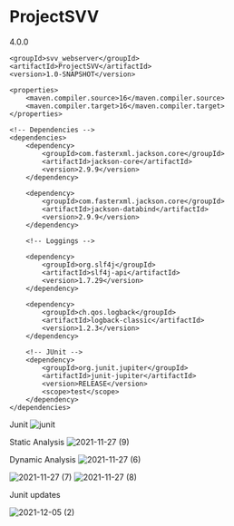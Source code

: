 # ProjectSVV

<?xml version="1.0" encoding="UTF-8"?>
<project xmlns="http://maven.apache.org/POM/4.0.0"
         xmlns:xsi="http://www.w3.org/2001/XMLSchema-instance"
         xsi:schemaLocation="http://maven.apache.org/POM/4.0.0 http://maven.apache.org/xsd/maven-4.0.0.xsd">
    <modelVersion>4.0.0</modelVersion>

    <groupId>svv_webserver</groupId>
    <artifactId>ProjectSVV</artifactId>
    <version>1.0-SNAPSHOT</version>

    <properties>
        <maven.compiler.source>16</maven.compiler.source>
        <maven.compiler.target>16</maven.compiler.target>
    </properties>

    <!-- Dependencies -->
    <dependencies>
        <dependency>
            <groupId>com.fasterxml.jackson.core</groupId>
            <artifactId>jackson-core</artifactId>
            <version>2.9.9</version>
        </dependency>

        <dependency>
            <groupId>com.fasterxml.jackson.core</groupId>
            <artifactId>jackson-databind</artifactId>
            <version>2.9.9</version>
        </dependency>

        <!-- Loggings -->

        <dependency>
            <groupId>org.slf4j</groupId>
            <artifactId>slf4j-api</artifactId>
            <version>1.7.29</version>
        </dependency>

        <dependency>
            <groupId>ch.qos.logback</groupId>
            <artifactId>logback-classic</artifactId>
            <version>1.2.3</version>
        </dependency>

        <!-- JUnit -->
        <dependency>
            <groupId>org.junit.jupiter</groupId>
            <artifactId>junit-jupiter</artifactId>
            <version>RELEASE</version>
            <scope>test</scope>
        </dependency>
    </dependencies>

</project>

Junit
![junit](https://user-images.githubusercontent.com/91951827/143719522-05fa4a97-196b-4d30-a44a-db8dac34fca5.png)

Static Analysis
![2021-11-27 (9)](https://user-images.githubusercontent.com/91951827/143719554-66fac532-1c7f-46aa-8f31-917d342bf5bd.png)

Dynamic Analysis
![2021-11-27 (6)](https://user-images.githubusercontent.com/91951827/143719569-c32229bf-fcc5-4524-84b4-c65486e3c2f7.png)

![2021-11-27 (7)](https://user-images.githubusercontent.com/91951827/143719571-d4fa8054-f382-4dd8-b52b-9e6b33f66d05.png)
![2021-11-27 (8)](https://user-images.githubusercontent.com/91951827/143719574-ba440133-4dab-4d04-8cb3-96d97173d223.png)

Junit updates

![2021-12-05 (2)](https://user-images.githubusercontent.com/91951827/144749249-dd580bfd-2610-419b-9197-95ab457ac3d3.png)
